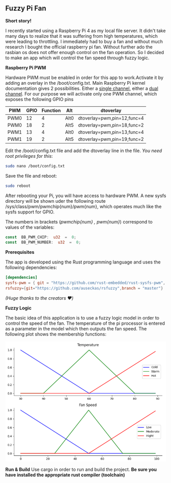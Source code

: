 ## Fuzzy Pi Fan

**Short story!**

I recently started using a Raspberry Pi 4 as my local file server. It didn't take many days to realize that it was suffering from high temperatures, which were leading to throttling. I immediately had to buy a fan and without much research I bought the official raspberry pi fan. Without further ado the rasbian os does not offer enough control on the fan operation. So I decided to make an app which will control the fan speed through fuzzy logic.

**Raspberry Pi PWM**

Hardware PWM must be enabled in order for this app to work.Activate it by adding an overlay in the /boot/config.txt. Main Raspberry Pi kernel documentation gives 2 possibilities. Either a [single channel](https://github.com/raspberrypi/linux/blob/04c8e47067d4873c584395e5cb260b4f170a99ea/arch/arm/boot/dts/overlays/README#L925), either a [dual channel](https://github.com/raspberrypi/linux/blob/04c8e47067d4873c584395e5cb260b4f170a99ea/arch/arm/boot/dts/overlays/README#L944). For our purpose we will activate only one PWM channel, which exposes the following GPIO pins

| PWM  | GPIO | Function | Alt  | dtoverlay                   |
| ---- | ---- | -------- | ---- | --------------------------- |
| PWM0 | 12   | 4        | Alt0 | dtoverlay=pwm,pin=12,func=4 |
| PWM0 | 18   | 2        | Alt5 | dtoverlay=pwm,pin=18,func=2 |
| PWM1 | 13   | 4        | Alt0 | dtoverlay=pwm,pin=13,func=4 |
| PWM1 | 19   | 2        | Alt5 | dtoverlay=pwm,pin=19,func=2 |

Edit the /boot/config.txt file and add the dtoverlay line in the file. _You need root privileges for this_:

```bash
sudo nano /boot/config.txt
```

Save the file and reboot:

```bash
sudo reboot
```

After rebooting your Pi, you will have access to hardware PWM. A new sysfs directory will be shown uder the following route /sys/class/pwm/pwmchip{num}/pwm{num}, which operates much like the sysfs support for GPIO.

The numbers in brackets (*pwmchip{num} , pwm{num}*) correspond to values of the variables:

```rust
const  BB_PWM_CHIP:  u32  =  0;
const  BB_PWM_NUMBER:  u32  =  0;
```

**Prerequisites**

The app is developed using the Rust programming language and uses the following dependencies:

```toml
[dependencies]
sysfs-pwm = { git = "https://github.com/rust-embedded/rust-sysfs-pwm", branch = "master" }
rsfuzzy={git="https://github.com/auseckas/rsfuzzy",branch = "master"}
```

_(Huge thanks to the creators ❤️)_

**Fuzzy Logic**

The basic idea of this application is to use a fuzzy logic model in order to control the speed of the fan. The temperature of the pi processor is entered as a parameter in the model which then outputs the fan speed. The following plot shows the membership functions:

![plot](./images/mf_plot.png)

**Run & Build**
Use cargo in order to run and build the project. **Be sure you have installed the appropriate rust compiler (toolchain)** 